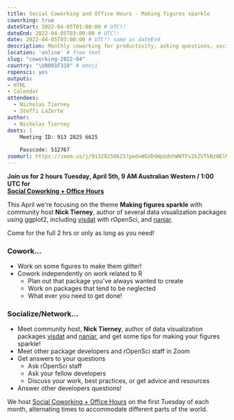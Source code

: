 ```yaml
---
title: Social Coworking and Office Hours - Making figures sparkle
coworking: true
dateStart: 2022-04-05T01:00:00 # UTC!!
dateEnd: 2022-04-05T03:00:00 # UTC!!
date: 2022-04-05T03:00:00 # UTC!! same as dateEnd
description: Monthly coworking for productivity, asking questions, socializing
location: 'online' # free text
slug: "coworking-2022-04"
country: "\U0001F310" # emoji
ropensci: yes
outputs: 
- HTML
- Calendar 
attendees:
  - Nicholas Tierney
  - Steffi LaZerte
author:
  - Nicholas Tierney
deets: |
    Meeting ID: 913 2825 6625
    
    Passcode: 512767
zoomurl: https://zoom.us/j/91328256625?pwd=WGVDdWpGdnhWWTFvZkZVTkNzWElNQT09
---
```


<!--
```{r}
d <- lubridate::ymd_hms("2022-04-05 09:00:00", tz = "Australia/Perth")
lubridate::with_tz(d, "UTC")
lubridate::with_tz(d, "America/Winnipeg")
lubridate::with_tz(d, "America/Vancouver")
```
-->

**Join us for 2 hours Tuesday, April 5th, 9 AM Australian Western / 1:00 UTC for<br>[Social Coworking + Office Hours](/blog/2021/08/17/coworking-sessions/)**


This April we're focusing on the theme **Making figures sparkle** with community host
**Nick Tierney**, author of several data visualization packages using ggplot2, including [visdat](https://docs.ropensci.org/visdat/) with rOpenSci, and [naniar](https://naniar.njtierney.com/).

Come for the full 2 hrs or only as long as you need!

### Cowork...

- Work on some figures to make them glitter!
- Cowork independently on work related to R
  - Plan out that package you've always wanted to create
  - Work on packages that tend to be neglected
  - What ever you need to get done!
  
### Socialize/Network...

- Meet community host, **Nick Tierney**, author of data visualization packages [visdat](https://docs.ropensci.org/visdat/) and [naniar](https://naniar.njtierney.com/), and get some tips for making your figures sparkle!
- Meet other package developers and rOpenSci staff in Zoom
- Get answers to your questions
  - Ask rOpenSci staff
  - Ask your fellow developers
  - Discuss your work, best practices, or get advice and resources
- Answer other developers questions!

We host [Social Coworking + Office Hours](/blog/2021/08/17/coworking-sessions/) on the first Tuesday of each month, alternating times to accommodate different parts of the world.